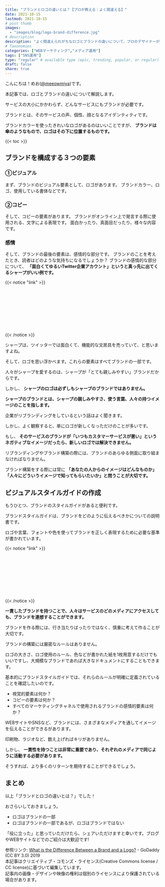 ```yaml
---
title: "ブランドとロゴの違いとは？【プロが教える｜よく間違える】"
date: 2021-10-15
lastmod: 2021-10-15
# post thumb
images:
  - "images/blog/logo-brand-difference.jpg"
# description
description: "よく間違えられがちなロゴとブランドの違いについて、プロのデザイナーが解説します。"
# Taxonomies
categories: ["WEBマーケティング","メディア運用"]
tags: ["SNS運用"]
type: "regular" # available type (epic, trending, popular, or regular)
draft: false
share: true
---
```


こんにちは！めお(<u><a href="https://twitter.com/meeowmiya" target="_blank">@meeowmiya</a></u>)です。

本記事では、ロゴとブランドの違いについて解説します。

サービスの大小にかかわらず、どんなサービスにもブランドが必要です。

ブランドとは、そのサービスの声、個性、顔となるアイデンティティです。

ブランドカラーを使ったきれいなロゴがあるのはいいことですが、<span class="keiko-red"> **ブランドは傘のようなもので、ロゴはその下に位置するものです。**</span>


{{< toc >}}

## ブランドを構成する３つの要素
### ①ビジュアル
まず、ブランドのビジュアル要素として、ロゴがあります。
ブランドカラー、ロゴ、使用している書体などです。

### ②コピー
そして、コピーの要素があります。
ブランドがオンライン上で発言する際に使用される、文字による表現です。
面白かったり、真面目だったり、様々な内容です。

### 感情
そして、ブランドの最後の要素は、感情的な部分です。
ブランドのことを考えたとき、読者はどのような気持ちになるでしょうか？
ブランドの感情的な部分について、<span class="keiko-red"> **「面白くてゆるいTwitter企業アカウント」というと真っ先に出てくるシャープがいい例です。**</span>

{{< notice "link" >}}
<div class="iframely-embed"><div class="iframely-responsive" style="height: 140px; padding-bottom: 0;"><a href="https://nlab.itmedia.co.jp/nl/articles/1910/25/news111.html" data-iframely-url="//cdn.iframe.ly/jrnHZH5?card=small"></a></div></div><script async src="//cdn.iframe.ly/embed.js" charset="utf-8"></script>
{{< /notice >}}


シャープは、ツイッターでは面白くて、機能的な文房具を売っていて、と思いますよね。

そして、ロゴを思い浮かべます。これらの要素はすべてブランドの一部です。

人々がシャープを愛するのは、シャープが「とても親しみやすい」ブランドだからです。

しかし、<span class="keiko-red"> **シャープのロゴは必ずしもシャープのブランドではありません。**</span>

<span class="keiko-red"> **シャープのブランドとは、シャープの親しみやすさ、使う言葉、人々の持つイメージのことを指します。**</span>

企業がリブランディングをしているという話はよく聞きます。

しかし、よく観察すると、単にロゴが新しくなっただけのことが多いです。

もし、<span class="keiko-red"> **そのサービスのブランドが「いつもカスタマーサービスが悪い」というネガティブなイメージだったら、新しいロゴでは解決できません。**</span>

リブランディングやブランド構築の際には、ブランドのあらゆる側面に取り組まなければなりません。

ブランド構築をする際には常に<span class="keiko-red"> **「あなたの人からのイメージはどんなものか」「人々にどういうイメージで知ってもらいたいか」と問うことが大切です。**</span>

## ビジュアルスタイルガイドの作成
もうひとつ、ブランドのスタイルガイドがあると便利です。

ブランドスタイルガイドは、ブランドをどのように伝えるべきかについての説明書です。

ロゴや言葉、フォントや色を使ってブランドを正しく表現するために必要な基準が書かれています。

{{< notice "link" >}}
<div class="iframely-embed"><div class="iframely-responsive" style="height: 140px; padding-bottom: 0;"><a href="https://www.canva.com/ja_jp/learn/your-brand-needs-a-visual-style-guide/" data-iframely-url="//cdn.iframe.ly/Q1013C0?card=small"></a></div></div><script async src="//cdn.iframe.ly/embed.js" charset="utf-8"></script>
{{< /notice >}}

<span class="keiko-red"> **一貫したブランドを持つことで、人々はサービスのどのメディアにアクセスしても、ブランドを連想することができます。**</span>

ブランドを作る際には、行き当たりばったりではなく、慎重に考えて作ることが大切です。

ブランドの構築には厳密なルールはありません。

ロゴの大きさ、ロゴ使用のルール、色などが書かれた紙を1枚用意するだけでもいいですし、大規模なブランドであれば大きなドキュメントにすることもできます。

基本的にブランドスタイルガイドでは、それらのルールが明確に定義されていることを確認したいのです。
* 視覚的要素は何か？
* コピーの要素は何か？
* すべてのマーケティングチャネルで使用されるブランドの感情的要素は何か？


WEBサイトやSNSなど、ブランドには、さまざまなメディアを通してイメージを伝えることができるがあります。

印刷物、ラジオなど、数え上げればキリがありません。

しかし、<span class="keiko-red"> **一貫性を持つことは非常に重要であり、それぞれのメディアで同じように活動する必要があります。**</span>

そうすれば、より多くのリターンを期待することができるでしょう。

## まとめ

以上「ブランドとロゴの違いとは？」でした！

おさらいしておきましょう。

* ロゴはブランドの一部
* ロゴはブランドの一部であるが、ロゴはブランドではない

「役に立った」と思っていただけたら、シェアいただけますと幸いです。ブログやWEBサイトなどでのご紹介は大歓迎です!


<p class="credit">参照リンク: <a href="https://www.youtube.com/watch?v=yKNhFHBhfYg">What is the Difference Between a Brand and a Logo?</a>  - GoDaddy (CC BY 3.0) 2019<br>
本記事はクリエイティブ・コモンズ・ライセンス(Creative Commons license / CC license)に基づいて編集しています。<br>
記事内の画像・デザインや映像の権利は個別のライセンスにより保護されている場合があります。</p>